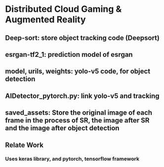 # Distributed Cloud Gaming & Augmented Reality

## Deep-sort: store object tracking code (Deepsort)
## esrgan-tf2_1: prediction model of esrgan
## model, urils, weights: yolo-v5 code, for object detection
## AIDetector_pytorch.py: link yolo-v5 and tracking
## saved_assets: Store the original image of each frame in the process of SR, the image after SR and the image after object detection








## Relate Work
### Uses keras library, and pytorch, tensorflow framework
